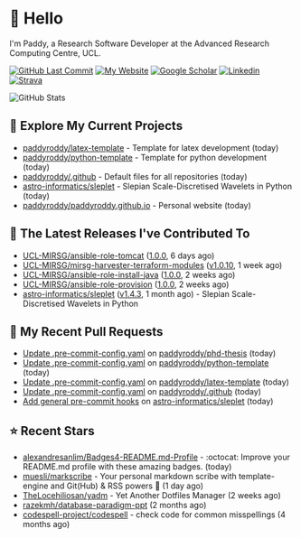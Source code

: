 # 👋 Hello

I'm Paddy, a Research Software Developer at the Advanced Research Computing
Centre, UCL.

[![GitHub Last Commit](https://img.shields.io/github/last-commit/paddyroddy/paddyroddy?label=updated)](https://github.com/paddyroddy)
[![My Website](https://img.shields.io/badge/GitHub%20Pages-222?logo=githubpages&logoColor=fff&style=for-the-badge&style=flat)](https://paddyroddy.github.io)
[![Google Scholar](https://img.shields.io/badge/Google%20Scholar-4285F4?logo=googlescholar&logoColor=fff&style=for-the-badge&style=flat)](https://scholar.google.com/citations?user=OFigHUwAAAAJ)
[![Linkedin](https://img.shields.io/badge/LinkedIn-0A66C2?logo=linkedin&logoColor=fff&style=for-the-badge&style=flat)](https://www.linkedin.com/in/patrickjamesroddy)
[![Strava](https://img.shields.io/badge/Strava-FC4C02?style=for-the-badge&logo=strava&logoColor=white&style=flat)](https://www.strava.com/athletes/patrick_roddy)

![GitHub Stats](https://github-readme-stats-paddyroddy.vercel.app/api?username=paddyroddy&count_private=true&disable_animations=true&hide_border=true&hide_title=true&show_icons=true&theme=tokyonight)

## 👷 Explore My Current Projects

- [paddyroddy/latex-template](https://github.com/paddyroddy/latex-template) - Template for latex development
  (today)
- [paddyroddy/python-template](https://github.com/paddyroddy/python-template) - Template for python development
  (today)
- [paddyroddy/.github](https://github.com/paddyroddy/.github) - Default files for all repositories
  (today)
- [astro-informatics/sleplet](https://github.com/astro-informatics/sleplet) - Slepian Scale-Discretised Wavelets in Python
  (today)
- [paddyroddy/paddyroddy.github.io](https://github.com/paddyroddy/paddyroddy.github.io) - Personal website
  (today)

## 🔭 The Latest Releases I've Contributed To

- [UCL-MIRSG/ansible-role-tomcat](https://github.com/UCL-MIRSG/ansible-role-tomcat) ([1.0.0](https://github.com/UCL-MIRSG/ansible-role-tomcat/releases/tag/1.0.0),
  6 days ago)
- [UCL-MIRSG/mirsg-harvester-terraform-modules](https://github.com/UCL-MIRSG/mirsg-harvester-terraform-modules) ([v1.0.10](https://github.com/UCL-MIRSG/mirsg-harvester-terraform-modules/releases/tag/v1.0.10),
  1 week ago)
- [UCL-MIRSG/ansible-role-install-java](https://github.com/UCL-MIRSG/ansible-role-install-java) ([1.0.0](https://github.com/UCL-MIRSG/ansible-role-install-java/releases/tag/1.0.0),
  2 weeks ago)
- [UCL-MIRSG/ansible-role-provision](https://github.com/UCL-MIRSG/ansible-role-provision) ([1.0.0](https://github.com/UCL-MIRSG/ansible-role-provision/releases/tag/1.0.0),
  2 weeks ago)
- [astro-informatics/sleplet](https://github.com/astro-informatics/sleplet) ([v1.4.3](https://github.com/astro-informatics/sleplet/releases/tag/v1.4.3),
  1 month ago) - Slepian Scale-Discretised Wavelets in Python

## 🔨 My Recent Pull Requests

- [Update .pre-commit-config.yaml](https://github.com/paddyroddy/phd-thesis/pull/20) on [paddyroddy/phd-thesis](https://github.com/paddyroddy/phd-thesis)
  (today)
- [Update .pre-commit-config.yaml](https://github.com/paddyroddy/python-template/pull/116) on [paddyroddy/python-template](https://github.com/paddyroddy/python-template)
  (today)
- [Update .pre-commit-config.yaml](https://github.com/paddyroddy/latex-template/pull/28) on [paddyroddy/latex-template](https://github.com/paddyroddy/latex-template)
  (today)
- [Update .pre-commit-config.yaml](https://github.com/paddyroddy/.github/pull/95) on [paddyroddy/.github](https://github.com/paddyroddy/.github)
  (today)
- [Add general pre-commit hooks](https://github.com/astro-informatics/sleplet/pull/283) on [astro-informatics/sleplet](https://github.com/astro-informatics/sleplet)
  (today)

## ⭐ Recent Stars

- [alexandresanlim/Badges4-README.md-Profile](https://github.com/alexandresanlim/Badges4-README.md-Profile) - :octocat: Improve your README.md profile with these amazing badges.
  (today)
- [muesli/markscribe](https://github.com/muesli/markscribe) - Your personal markdown scribe with template-engine and Git(Hub) &amp; RSS powers 📜
  (1 day ago)
- [TheLocehiliosan/yadm](https://github.com/TheLocehiliosan/yadm) - Yet Another Dotfiles Manager
  (2 weeks ago)
- [razekmh/database-paradigm-ppt](https://github.com/razekmh/database-paradigm-ppt)
  (2 months ago)
- [codespell-project/codespell](https://github.com/codespell-project/codespell) - check code for common misspellings
  (4 months ago)
